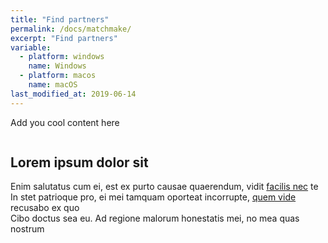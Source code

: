 ```yaml
---
title: "Find partners"
permalink: /docs/matchmake/
excerpt: "Find partners"
variable:
  - platform: windows
    name: Windows
  - platform: macos
    name: macOS
last_modified_at: 2019-06-14
---
```



Add you cool content here


<section class="section text-center" aria-label="" data-module="get-started-01">
    <div class="row column">
        <h2>Lorem ipsum dolor sit</h2>
    </div>
    <div class="row row-size5 column">
        <div class="card card-size2 card-slate09">
            <div class="row">
                <div class="column medium-4 column--step-circle" data-num="1">
                    <div class="row row-size3 column">
                        <img src="/images/DEVKIT_vaidk.png" alt="" role="presentation" />
                    </div>
                    <div class="row row-size2 column">
                        Enim salutatus cum ei, est ex purto causae quaerendum, vidit <a href="">facilis nec</a> te
                    </div>
                </div>
                <div class="column medium-4 column--step-circle" data-num="2">
                    <div class="row row-size3 column">
                        <img src="/images/DEVKIT_vaidk.png" alt="" role="presentation" />
                    </div>
                    <div class="row row-size2 column">
                        In stet patrioque pro, ei mei tamquam oporteat incorrupte, <a href="">quem vide</a> recusabo ex quo
                    </div>
                </div>
                <div class="column medium-4 column--step-circle" data-num="3">
                    <div class="row row-size3 column">
                        <img src="/images/DEVKIT_vaidk.png" alt="" role="presentation" />
                    </div>
                    <div class="row row-size2 column">
                        Cibo doctus sea eu. Ad regione malorum honestatis mei, no mea quas nostrum
                    </div>
                </div>
            </div>
        </div>
    </div>
</section>